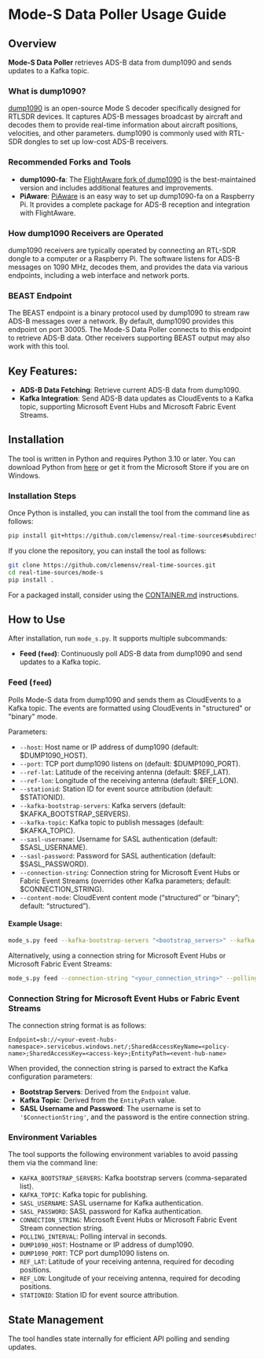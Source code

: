 # Mode-S Data Poller Usage Guide

## Overview

**Mode-S Data Poller** retrieves ADS-B data from dump1090 and sends updates to a Kafka topic.

### What is dump1090?

[dump1090](https://github.com/antirez/dump1090) is an open-source Mode S decoder specifically designed for RTLSDR devices. It captures ADS-B messages broadcast by aircraft and decodes them to provide real-time information about aircraft positions, velocities, and other parameters. dump1090 is commonly used with RTL-SDR dongles to set up low-cost ADS-B receivers.

### Recommended Forks and Tools

- **dump1090-fa**: The [FlightAware fork of dump1090](https://github.com/flightaware/dump1090) is the best-maintained version and includes additional features and improvements.
- **PiAware**: [PiAware](https://flightaware.com/adsb/piaware/install) is an easy way to set up dump1090-fa on a Raspberry Pi. It provides a complete package for ADS-B reception and integration with FlightAware.

### How dump1090 Receivers are Operated

dump1090 receivers are typically operated by connecting an RTL-SDR dongle to a computer or a Raspberry Pi. The software listens for ADS-B messages on 1090 MHz, decodes them, and provides the data via various endpoints, including a web interface and network ports.

### BEAST Endpoint

The BEAST endpoint is a binary protocol used by dump1090 to stream raw ADS-B messages over a network. By default, dump1090 provides this endpoint on port 30005. The Mode-S Data Poller connects to this endpoint to retrieve ADS-B data. Other receivers supporting BEAST output may also work with this tool.

## Key Features:
- **ADS-B Data Fetching**: Retrieve current ADS-B data from dump1090.
- **Kafka Integration**: Send ADS-B data updates as CloudEvents to a Kafka topic, supporting Microsoft Event Hubs and Microsoft Fabric Event Streams.

## Installation

The tool is written in Python and requires Python 3.10 or later. You can download Python from [here](https://www.python.org/downloads/) or get it from the Microsoft Store if you are on Windows.

### Installation Steps

Once Python is installed, you can install the tool from the command line as follows:

```bash
pip install git+https://github.com/clemensv/real-time-sources#subdirectory=mode-s
```

If you clone the repository, you can install the tool as follows:

```bash
git clone https://github.com/clemensv/real-time-sources.git
cd real-time-sources/mode-s
pip install .
```

For a packaged install, consider using the [CONTAINER.md](CONTAINER.md) instructions.

## How to Use

After installation, run `mode_s.py`. It supports multiple subcommands:
- **Feed (`feed`)**: Continuously poll ADS-B data from dump1090 and send updates to a Kafka topic.

### **Feed (`feed`)**

Polls Mode-S data from dump1090 and sends them as CloudEvents to a Kafka topic. The events are formatted using CloudEvents in "structured" or "binary" mode.

Parameters:
- `--host`: Host name or IP address of dump1090 (default: $DUMP1090_HOST).
- `--port`: TCP port dump1090 listens on (default: $DUMP1090_PORT).
- `--ref-lat`: Latitude of the receiving antenna (default: $REF_LAT).
- `--ref-lon`: Longitude of the receiving antenna (default: $REF_LON).
- `--stationid`: Station ID for event source attribution (default: $STATIONID).
- `--kafka-bootstrap-servers`: Kafka servers (default: $KAFKA_BOOTSTRAP_SERVERS).
- `--kafka-topic`: Kafka topic to publish messages (default: $KAFKA_TOPIC).
- `--sasl-username`: Username for SASL authentication (default: $SASL_USERNAME).
- `--sasl-password`: Password for SASL authentication (default: $SASL_PASSWORD).
- `--connection-string`: Connection string for Microsoft Event Hubs or Fabric Event Streams (overrides other Kafka parameters; default: $CONNECTION_STRING).
- `--content-mode`: CloudEvent content mode (“structured” or “binary”; default: “structured”).

#### Example Usage:

```bash
mode_s.py feed --kafka-bootstrap-servers "<bootstrap_servers>" --kafka-topic "<topic_name>" --sasl-username "<username>" --sasl-password "<password>" --polling-interval 60
```

Alternatively, using a connection string for Microsoft Event Hubs or Microsoft Fabric Event Streams:

```bash
mode_s.py feed --connection-string "<your_connection_string>" --polling-interval 60
```

### Connection String for Microsoft Event Hubs or Fabric Event Streams

The connection string format is as follows:

```
Endpoint=sb://<your-event-hubs-namespace>.servicebus.windows.net/;SharedAccessKeyName=<policy-name>;SharedAccessKey=<access-key>;EntityPath=<event-hub-name>
```

When provided, the connection string is parsed to extract the Kafka configuration parameters:
- **Bootstrap Servers**: Derived from the `Endpoint` value.
- **Kafka Topic**: Derived from the `EntityPath` value.
- **SASL Username and Password**: The username is set to `'$ConnectionString'`, and the password is the entire connection string.

### Environment Variables
The tool supports the following environment variables to avoid passing them via the command line:
- `KAFKA_BOOTSTRAP_SERVERS`: Kafka bootstrap servers (comma-separated list).
- `KAFKA_TOPIC`: Kafka topic for publishing.
- `SASL_USERNAME`: SASL username for Kafka authentication.
- `SASL_PASSWORD`: SASL password for Kafka authentication.
- `CONNECTION_STRING`: Microsoft Event Hubs or Microsoft Fabric Event Stream connection string.
- `POLLING_INTERVAL`: Polling interval in seconds.
- `DUMP1090_HOST`: Hostname or IP address of dump1090.
- `DUMP1090_PORT`: TCP port dump1090 listens on.
- `REF_LAT`: Latitude of your receiving antenna, required for decoding positions.
- `REF_LON`: Longitude of your receiving antenna, required for decoding positions.
- `STATIONID`: Station ID for event source attribution.

## State Management

The tool handles state internally for efficient API polling and sending updates.

